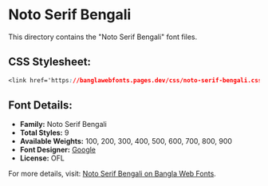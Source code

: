 # Noto Serif Bengali

This directory contains the "Noto Serif Bengali" font files.

## CSS Stylesheet:
```css
<link href='https://banglawebfonts.pages.dev/css/noto-serif-bengali.css' rel='stylesheet'>
```

## Font Details:
- **Family:** Noto Serif Bengali
- **Total Styles:** 9
- **Available Weights:** 100, 200, 300, 400, 500, 600, 700, 800, 900
- **Font Designer:** [Google](https://fonts.google.com/)
- **License:** OFL

For more details, visit: [Noto Serif Bengali on Bangla Web Fonts](https://banglawebfonts.pages.dev/noto-serif-bengali/#about).